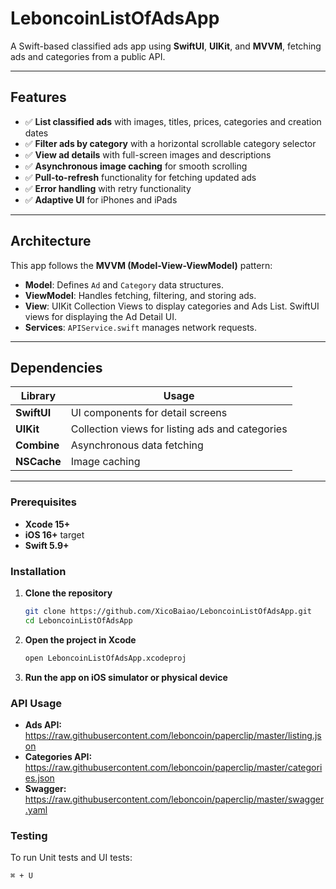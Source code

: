 # LeboncoinListOfAdsApp

A Swift-based classified ads app using **SwiftUI**, **UIKit**, and **MVVM**, fetching ads and categories from a public API.

---

## Features

- ✅ **List classified ads** with images, titles, prices, categories and creation dates
- ✅ **Filter ads by category** with a horizontal scrollable category selector  
- ✅ **View ad details** with full-screen images and descriptions  
- ✅ **Asynchronous image caching** for smooth scrolling  
- ✅ **Pull-to-refresh** functionality for fetching updated ads  
- ✅ **Error handling** with retry functionality  
- ✅ **Adaptive UI** for iPhones and iPads  

---

## Architecture

This app follows the **MVVM (Model-View-ViewModel)** pattern:

- **Model**: Defines `Ad` and `Category` data structures.
- **ViewModel**: Handles fetching, filtering, and storing ads.
- **View**: UIKit Collection Views to display categories and Ads List. SwiftUI views for displaying the Ad Detail UI.
- **Services**: `APIService.swift` manages network requests.

---

## Dependencies

| Library  | Usage  |
|----------|--------|
| **SwiftUI** | UI components for detail screens |
| **UIKit** | Collection views for listing ads and categories |
| **Combine** | Asynchronous data fetching |
| **NSCache** | Image caching |

---

### Prerequisites

- **Xcode 15+**
- **iOS 16+** target
- **Swift 5.9+**

###  Installation

1. **Clone the repository**
   ```bash
   git clone https://github.com/XicoBaiao/LeboncoinListOfAdsApp.git
   cd LeboncoinListOfAdsApp

2. **Open the project in Xcode**
   ```bash
   open LeboncoinListOfAdsApp.xcodeproj

3. **Run the app on iOS simulator or physical device**

### API Usage

- **Ads API:** https://raw.githubusercontent.com/leboncoin/paperclip/master/listing.json
- **Categories API:** https://raw.githubusercontent.com/leboncoin/paperclip/master/categories.json
- **Swagger:** https://raw.githubusercontent.com/leboncoin/paperclip/master/swagger.yaml

### Testing

To run Unit tests and UI tests:
```bash
⌘ + U
